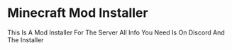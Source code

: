 # Minecraft Mod Installer
This Is A Mod Installer For The Server
All Info You Need Is On Discord And The Installer
